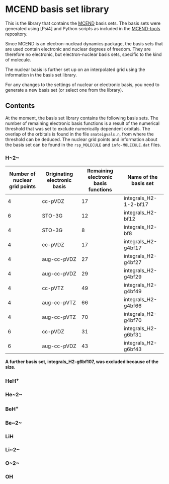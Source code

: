 # MCEND basis set library

This is the library that contains the [MCEND]() basis sets. The basis sets were generated using [Psi4] and Python scripts as included in the [MCEND-tools]() repository.

Since MCEND is an electron-nuclead dynamics package, the basis sets that are used contain electronic and nuclear degrees of freedom. They are therefore no electronic, but electron-nuclear basis sets, specific to the kind of molecule. 

The nuclear basis is further set up on an interpolated grid using the information in the basis set library.

For any changes to the settings of nuclear or electronic basis, you need to generate a new basis set (or select one from the library).

## Contents
At the moment, the basis set library contains the following basis sets. The number of remaining electronic basis functions is a result of the numerical threshold that was set to exclude numerically dependent orbitals. The overlap of the orbitals is found in the file `smateigvals.n`, from where the threshold can be deduced. The nuclear grid points and information about the basis set can be found in the `rsp_MOLECULE` and `info-MOLECULE.dat` files.

### H~2~

| Number of nuclear grid points | Originating electronic basis | Remaining electronic basis functions | Name of the basis set |
| -- | -- | -- | -- |
| 4 | cc-pVDZ | 17 | integrals_H2-1-2-bf17 |
| 6 | STO-3G | 12 | integrals_H2-bf12 |
| 4 | STO-3G | 8 | integrals_H2-bf8 |
| 4 | cc-pVDZ | 17 | integrals_H2-g4bf17 |
| 4 | aug-cc-pVDZ | 27 | integrals_H2-g4bf27 |
| 4 | aug-cc-pVDZ | 29 | integrals_H2-g4bf29 |
| 4 | cc-pVTZ | 49 | integrals_H2-g4bf49 |
| 4 | aug-cc-pVTZ | 66 | integrals_H2-g4bf66 |
| 4 | aug-cc-pVTZ | 70 | integrals_H2-g4bf70 |
| 6 | cc-pVDZ | 31 | integrals_H2-g6bf31 |
| 6 | aug-cc-pVDZ | 43 | integrals_H2-g6bf43 |

**A further basis set, integrals_H2-g6bf107, was excluded because of the size.**

### HeH<sup>+</sup> 

### He~2~

### BeH<sup>+</sup> 

### Be~2~

### LiH

### Li~2~

### O~2~

### OH
